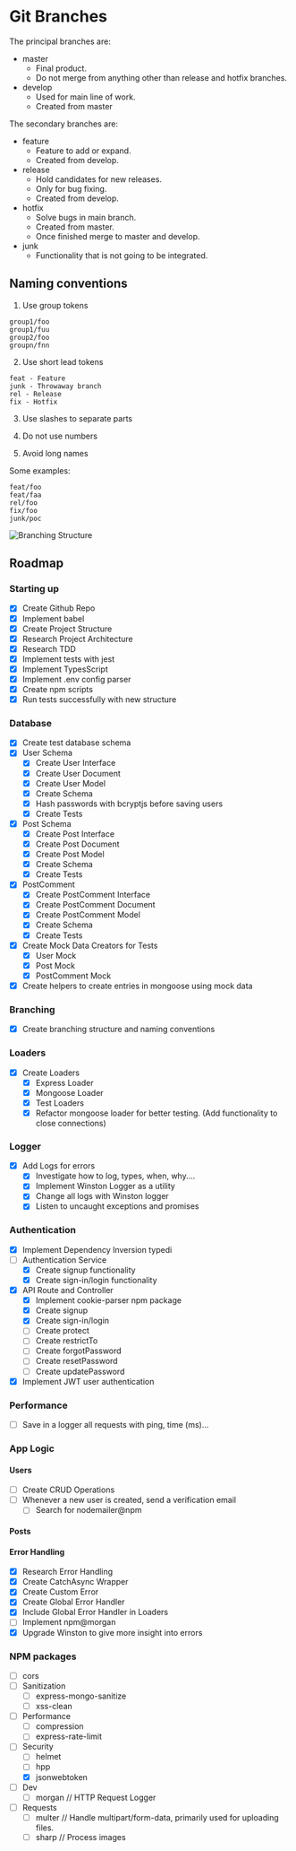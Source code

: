 # Git Branches

The principal branches are:

- master
  - Final product.
  - Do not merge from anything other than release and hotfix branches.
- develop
  - Used for main line of work.
  - Created from master

The secondary branches are:

- feature
  - Feature to add or expand.
  - Created from develop.
- release
  - Hold candidates for new releases.
  - Only for bug fixing.
  - Created from develop.
- hotfix
  - Solve bugs in main branch.
  - Created from master.
  - Once finished merge to master and develop.
- junk
  - Functionality that is not going to be integrated.

## Naming conventions

1. Use group tokens

```
group1/foo
group1/fuu
group2/foo
groupn/fnn
```

2. Use short lead tokens

```
feat - Feature
junk - Throwaway branch
rel - Release
fix - Hotfix
```

3. Use slashes to separate parts

4. Do not use numbers

5. Avoid long names

Some examples:

```
feat/foo
feat/faa
rel/foo
fix/foo
junk/poc
```

![Branching Structure](https://i.stack.imgur.com/tjJCt.png)

## Roadmap

### Starting up

- [x] Create Github Repo
- [x] Implement babel
- [x] Create Project Structure
- [x] Research Project Architecture
- [x] Research TDD
- [x] Implement tests with jest
- [x] Implement TypesScript
- [x] Implement .env config parser
- [x] Create npm scripts
- [x] Run tests successfully with new structure

### Database

- [x] Create test database schema
- [x] User Schema
  - [x] Create User Interface
  - [x] Create User Document
  - [x] Create User Model
  - [x] Create Schema
  - [x] Hash passwords with bcryptjs before saving users
  - [x] Create Tests
- [x] Post Schema
  - [x] Create Post Interface
  - [x] Create Post Document
  - [x] Create Post Model
  - [x] Create Schema
  - [x] Create Tests
- [x] PostComment
  - [x] Create PostComment Interface
  - [x] Create PostComment Document
  - [x] Create PostComment Model
  - [x] Create Schema
  - [x] Create Tests
- [x] Create Mock Data Creators for Tests
  - [x] User Mock
  - [x] Post Mock
  - [x] PostComment Mock
- [x] Create helpers to create entries in mongoose using mock data

### Branching

- [x] Create branching structure and naming conventions

### Loaders

- [x] Create Loaders
  - [x] Express Loader
  - [x] Mongoose Loader
  - [x] Test Loaders
  - [x] Refactor mongoose loader for better testing. (Add functionality to close connections)

### Logger

- [x] Add Logs for errors
  - [x] Investigate how to log, types, when, why....
  - [x] Implement Winston Logger as a utility
  - [x] Change all logs with Winston logger
  - [x] Listen to uncaught exceptions and promises

### Authentication

- [x] Implement Dependency Inversion typedi
- [ ] Authentication Service
  - [x] Create signup functionality
  - [x] Create sign-in/login functionality
- [x] API Route and Controller
  - [x] Implement cookie-parser npm package
  - [x] Create signup
  - [x] Create sign-in/login
  - [ ] Create protect
  - [ ] Create restrictTo
  - [ ] Create forgotPassword
  - [ ] Create resetPassword
  - [ ] Create updatePassword
- [x] Implement JWT user authentication

### Performance

- [ ] Save in a logger all requests with ping, time (ms)...

### App Logic

#### Users

- [ ] Create CRUD Operations
- [ ] Whenever a new user is created, send a verification email
  - [ ] Search for nodemailer@npm

#### Posts

#### Error Handling

- [x] Research Error Handling
- [x] Create CatchAsync Wrapper
- [x] Create Custom Error
- [x] Create Global Error Handler
- [x] Include Global Error Handler in Loaders
- [ ] Implement npm@morgan
- [x] Upgrade Winston to give more insight into errors

### NPM packages

- [ ] cors
- [ ] Sanitization
  - [ ] express-mongo-sanitize
  - [ ] xss-clean
- [ ] Performance
  - [ ] compression
  - [ ] express-rate-limit
- [ ] Security
  - [ ] helmet
  - [ ] hpp
  - [x] jsonwebtoken
- [ ] Dev
  - [ ] morgan // HTTP Request Logger
- [ ] Requests
  - [ ] multer // Handle multipart/form-data, primarily used for uploading files.
  - [ ] sharp // Process images
